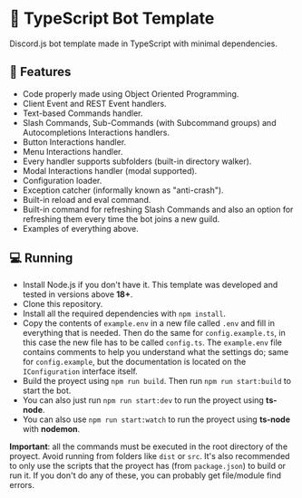 # 🤖 TypeScript Bot Template
Discord.js bot template made in TypeScript with minimal dependencies.

## 🎉 Features
- Code properly made using Object Oriented Programming.
- Client Event and REST Event handlers.
- Text-based Commands handler.
- Slash Commands, Sub-Commands (with Subcommand groups) and Autocompletions Interactions handlers.
- Button Interactions handler.
- Menu Interactions handler.
- Every handler supports subfolders (built-in directory walker).
- Modal Interactions handler (modal supported).
- Configuration loader.
- Exception catcher (informally known as "anti-crash").
- Built-in reload and eval command.
- Built-in command for refreshing Slash Commands and also an option for refreshing them every time the bot joins a new guild.
- Examples of everything above.

## 💻 Running

- Install Node.js if you don't have it. This template was developed and tested in versions above **18+**.
- Clone this repository.
- Install all the required dependencies with `npm install`.
- Copy the contents of `example.env` in a new file called `.env` and fill in everything that is needed. Then do the same for `config.example.ts`, in this case the new file has to be called `config.ts`. The `example.env` file contains comments to help you understand what the settings do; same for `config.example`, but the documentation is located on the `IConfiguration` interface itself.
- Build the proyect using `npm run build`. Then run `npm run start:build` to start the bot.
- You can also just run `npm run start:dev` to run the proyect using **ts-node**.
- You can also use `npm run start:watch` to run the proyect using **ts-node** with **nodemon**.

**Important**: all the commands must be executed in the root directory of the proyect. Avoid running from folders like `dist` or `src`. It's also recommended to only use the scripts that the proyect has (from `package.json`) to build or run it. If you don't do any of these, you can probably get file/module find errors.